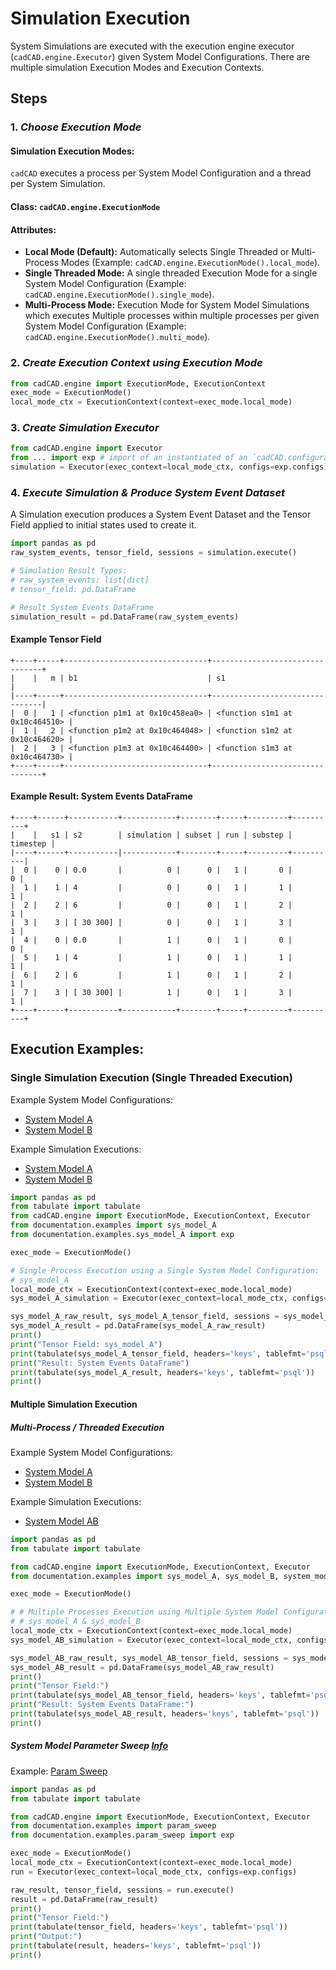 # Simulation Execution
System Simulations are executed with the execution engine executor (`cadCAD.engine.Executor`) given System Model 
Configurations. There are multiple simulation Execution Modes and Execution Contexts.

## Steps
### 1. *Choose Execution Mode*
#### Simulation Execution Modes:
`cadCAD` executes a process per System Model Configuration and a thread per System Simulation.
#### Class: `cadCAD.engine.ExecutionMode`
#### Attributes:
* **Local Mode (Default):** Automatically selects Single Threaded or Multi-Process Modes (Example: 
`cadCAD.engine.ExecutionMode().local_mode`).
* **Single Threaded Mode:** A single threaded Execution Mode for a single System Model Configuration (Example: 
`cadCAD.engine.ExecutionMode().single_mode`).
* **Multi-Process Mode:** Execution Mode for System Model Simulations which executes Multiple processes within 
multiple processes per given System Model Configuration (Example: `cadCAD.engine.ExecutionMode().multi_mode`).

### 2. *Create Execution Context using Execution Mode*
```python
from cadCAD.engine import ExecutionMode, ExecutionContext
exec_mode = ExecutionMode()
local_mode_ctx = ExecutionContext(context=exec_mode.local_mode)
```

### 3. *Create Simulation Executor*
```python
from cadCAD.engine import Executor
from ... import exp # import of an instantiated of an `cadCAD.configuration.Experiment` object 
simulation = Executor(exec_context=local_mode_ctx, configs=exp.configs)
```

### 4. *Execute Simulation & Produce System Event Dataset*
A Simulation execution produces a System Event Dataset and the Tensor Field applied to initial states used to create it.

```python
import pandas as pd
raw_system_events, tensor_field, sessions = simulation.execute()

# Simulation Result Types:
# raw_system_events: list[dict] 
# tensor_field: pd.DataFrame

# Result System Events DataFrame
simulation_result = pd.DataFrame(raw_system_events)
```

#### Example Tensor Field
```
+----+-----+--------------------------------+--------------------------------+
|    |   m | b1                             | s1                             |
|----+-----+--------------------------------+--------------------------------|
|  0 |   1 | <function p1m1 at 0x10c458ea0> | <function s1m1 at 0x10c464510> |
|  1 |   2 | <function p1m2 at 0x10c464048> | <function s1m2 at 0x10c464620> |
|  2 |   3 | <function p1m3 at 0x10c464400> | <function s1m3 at 0x10c464730> |
+----+-----+--------------------------------+--------------------------------+
```

#### Example Result: System Events DataFrame
```
+----+------+-----------+------------+--------+-----+---------+----------+
|    |   s1 | s2        | simulation | subset | run | substep | timestep |
|----+------+-----------|------------+--------+-----+---------+----------|
|  0 |    0 | 0.0       |          0 |      0 |   1 |       0 |        0 |
|  1 |    1 | 4         |          0 |      0 |   1 |       1 |        1 |
|  2 |    2 | 6         |          0 |      0 |   1 |       2 |        1 |
|  3 |    3 | [ 30 300] |          0 |      0 |   1 |       3 |        1 |
|  4 |    0 | 0.0       |          1 |      0 |   1 |       0 |        0 |
|  5 |    1 | 4         |          1 |      0 |   1 |       1 |        1 |
|  6 |    2 | 6         |          1 |      0 |   1 |       2 |        1 |
|  7 |    3 | [ 30 300] |          1 |      0 |   1 |       3 |        1 |
+----+------+-----------+------------+--------+-----+---------+----------+
```

## Execution Examples:
### Single Simulation Execution (Single Threaded Execution)
Example System Model Configurations: 
* [System Model A](examples/sys_model_A.py)
* [System Model B](examples/sys_model_B.py)

Example Simulation Executions:
* [System Model A](examples/sys_model_A_exec.py)
* [System Model B](examples/sys_model_B_exec.py)

```python
import pandas as pd
from tabulate import tabulate
from cadCAD.engine import ExecutionMode, ExecutionContext, Executor
from documentation.examples import sys_model_A
from documentation.examples.sys_model_A import exp

exec_mode = ExecutionMode()

# Single Process Execution using a Single System Model Configuration:
# sys_model_A
local_mode_ctx = ExecutionContext(context=exec_mode.local_mode)
sys_model_A_simulation = Executor(exec_context=local_mode_ctx, configs=exp.configs)

sys_model_A_raw_result, sys_model_A_tensor_field, sessions = sys_model_A_simulation.execute()
sys_model_A_result = pd.DataFrame(sys_model_A_raw_result)
print()
print("Tensor Field: sys_model_A")
print(tabulate(sys_model_A_tensor_field, headers='keys', tablefmt='psql'))
print("Result: System Events DataFrame")
print(tabulate(sys_model_A_result, headers='keys', tablefmt='psql'))
print()
```

#### Multiple Simulation Execution
##### Multi-Process / Threaded Execution
Example System Model Configurations: 
* [System Model A](examples/sys_model_A.py)
* [System Model B](examples/sys_model_B.py)

Example Simulation Executions:
* [System Model AB](examples/sys_model_AB_exec.py)

```python
import pandas as pd
from tabulate import tabulate

from cadCAD.engine import ExecutionMode, ExecutionContext, Executor
from documentation.examples import sys_model_A, sys_model_B, system_model_AB_exp

exec_mode = ExecutionMode()

# # Multiple Processes Execution using Multiple System Model Configurations:
# # sys_model_A & sys_model_B
local_mode_ctx = ExecutionContext(context=exec_mode.local_mode)
sys_model_AB_simulation = Executor(exec_context=local_mode_ctx, configs=system_model_AB_exp.configs)

sys_model_AB_raw_result, sys_model_AB_tensor_field, sessions = sys_model_AB_simulation.execute()
sys_model_AB_result = pd.DataFrame(sys_model_AB_raw_result)
print()
print("Tensor Field:")
print(tabulate(sys_model_AB_tensor_field, headers='keys', tablefmt='psql'))
print("Result: System Events DataFrame:")
print(tabulate(sys_model_AB_result, headers='keys', tablefmt='psql'))
print()
```

##### System Model Parameter Sweep [Info](System_Model_Parameter_Sweep.md) 
Example: [Param Sweep](examples/param_sweep.py)

```python
import pandas as pd
from tabulate import tabulate

from cadCAD.engine import ExecutionMode, ExecutionContext, Executor
from documentation.examples import param_sweep
from documentation.examples.param_sweep import exp

exec_mode = ExecutionMode()
local_mode_ctx = ExecutionContext(context=exec_mode.local_mode)
run = Executor(exec_context=local_mode_ctx, configs=exp.configs)

raw_result, tensor_field, sessions = run.execute()
result = pd.DataFrame(raw_result)
print()
print("Tensor Field:")
print(tabulate(tensor_field, headers='keys', tablefmt='psql'))
print("Output:")
print(tabulate(result, headers='keys', tablefmt='psql'))
print()
```
